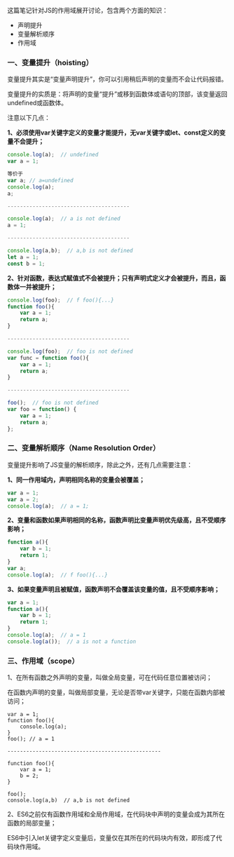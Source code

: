 这篇笔记针对JS的作用域展开讨论，包含两个方面的知识：

* 声明提升
* 变量解析顺序
* 作用域

### 一、变量提升（hoisting）

变量提升其实是“变量声明提升”，你可以引用稍后声明的变量而不会让代码报错。

变量提升的实质是：将声明的变量“提升”或移到函数体或语句的顶部，该变量返回undefined或函数体。

注意以下几点：

**1、必须使用var关键字定义的变量才能提升，无var关键字或let、const定义的变量不会提升；**

```js
console.log(a);  // undefined
var a = 1;

等价于
var a; // a=undefined
console.log(a);
a;

---------------------------------------

console.log(a);  // a is not defined
a = 1;

---------------------------------------

console.log(a,b);  // a,b is not defined
let a = 1;
const b = 1;
```

**2、针对函数，表达式赋值式不会被提升；只有声明式定义才会被提升，而且，函数体一并被提升；**

```js
console.log(foo);  // f foo(){...}
function foo(){
    var a = 1;
    return a; 
}

---------------------------------------

console.log(foo);  // foo is not defined
var func = function foo(){
    var a = 1;
    return a; 
}

---------------------------------------

foo();  // foo is not defined
var foo = function() {
    var a = 1;
    return a;
};
```

### 二、变量解析顺序（Name Resolution Order）

变量提升影响了JS变量的解析顺序，除此之外，还有几点需要注意：

**1、同一作用域内，声明相同名称的变量会被覆盖；**

```js
var a = 1;
var a = 2;
console.log(a);  // a = 1;
```

**2、变量和函数如果声明相同的名称，函数声明比变量声明优先级高，且不受顺序影响；**

```js
function a(){
    var b = 1;
    return 1;
}
var a;
console.log(a);  // f foo(){...}
```

**3、如果变量声明且被赋值，函数声明不会覆盖该变量的值，且不受顺序影响；**

```js
var a = 1;
function a(){
    var b = 1;
    return 1; 
}
console.log(a);  // a = 1
console.log(a());  // a is not a function
```

### 三、作用域（scope）

1、在所有函数之外声明的变量，叫做全局变量，可在代码任意位置被访问；

在函数内声明的变量，叫做局部变量，无论是否带var关键字，只能在函数内部被访问；

```
var a = 1;
function foo(){
    console.log(a);
}
foo(); // a = 1

-------------------------------------------------

function foo(){
    var a = 1;
    b = 2;
}

foo();
console.log(a,b)  // a,b is not defined
```

2、ES6之前仅有函数作用域和全局作用域，在代码块中声明的变量会成为其所在函数的局部变量；

ES6中引入let关键字定义变量后，变量仅在其所在的代码块内有效，即形成了代码块作用域。



